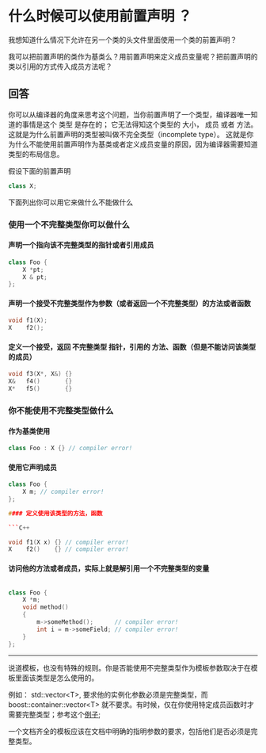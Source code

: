 # 什么时候可以使用前置声明 ？

我想知道什么情况下允许在另一个类的头文件里面使用一个类的前置声明？

我可以把前置声明的类作为基类么？用前置声明来定义成员变量呢？把前置声明的类以引用的方式传入成员方法呢？

## 回答

你可以从编译器的角度来思考这个问题，当你前置声明了一个类型，编译器唯一知道的事情是这个 类型 是存在的； 它无法得知这个类型的 大小， 成员 或者 方法。这就是为什么前置声明的类型被叫做不完全类型（incomplete type）。 这就是你为什么不能使用前置声明作为基类或者定义成员变量的原因，因为编译器需要知道类型的布局信息。

假设下面的前置声明

```C++
class X;
```

下面列出你可以用它来做什么不能做什么

### 使用一个不完整类型你可以做什么

#### 声明一个指向该不完整类型的指针或者引用成员

```C++
class Foo {
    X *pt;
    X & pt;
};
```

#### 声明一个接受不完整类型作为参数（或者返回一个不完整类型）的方法或者函数

```C++
void f1(X);
X    f2();
```

#### 定义一个接受，返回 不完整类型 指针，引用的 方法、函数（但是不能访问该类型的成员）

```C++
void f3(X*, X&) {}
X&   f4()       {}
X*   f5()       {}
```

### 你不能使用不完整类型做什么

#### 作为基类使用

```C++
class Foo : X {} // compiler error!
```

#### 使用它声明成员

```C++
class Foo {
    X m; // compiler error!
};

#### 定义使用该类型的方法，函数

```C++

void f1(X x) {} // compiler error!
X    f2()    {} // compiler error!

```

#### 访问他的方法或者成员，实际上就是解引用一个不完整类型的变量

```C++

class Foo {
    X *m;
    void method()
    {
        m->someMethod();      // compiler error!
        int i = m->someField; // compiler error!
    }
};

```

---

说道模板，也没有特殊的规则。你是否能使用不完整类型作为模板参数取决于在模板里面该类型是怎么使用的。

例如： std::vector&lt;T&gt;, 要求他的实例化参数必须是完整类型，而 boost::container::vector&lt;T&gt; 就不要求。有时候，仅在你使用特定成员函数时才需要完整类型；参考这个[例子](https://stackoverflow.com/questions/6012157/is-stdunique-ptrt-required-to-know-the-full-definition-of-t);

一个文档齐全的模板应该在文档中明确的指明参数的要求，包括他们是否必须是完整类型。

